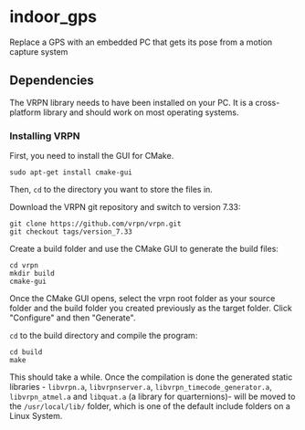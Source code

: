 # indoor_gps
Replace a GPS with an embedded PC that gets its pose from a motion capture system

## Dependencies

The VRPN library needs to have been installed on your PC. It is a cross-platform library and should work on most operating systems.

### Installing VRPN

First, you need to install the GUI for CMake.

```
sudo apt-get install cmake-gui
```

Then, `cd` to the directory you want to store the files in.

Download the VRPN git repository and switch to version 7.33:

```
git clone https://github.com/vrpn/vrpn.git
git checkout tags/version_7.33
```

Create a build folder and use the CMake GUI to generate the build files:

```
cd vrpn
mkdir build
cmake-gui
```

Once the CMake GUI opens, select the vrpn root folder as your source folder and the build folder you created previously as the target folder. Click "Configure" and then "Generate".

`cd` to the build directory and compile the program:

```
cd build
make
```

This should take a while. Once the compilation is done the generated static libraries - `libvrpn.a`, `libvrpnserver.a`, `libvrpn_timecode_generator.a`, `libvrpn_atmel.a` and `libquat.a` (a library for quarternions)- will be moved to the `/usr/local/lib/` folder, which is one of the default include folders on a Linux System.
